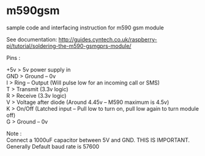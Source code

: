 # m590gsm
sample code and interfacing instruction for m590 gsm module
 
 See documentation: 
 http://guides.cyntech.co.uk/raspberry-pi/tutorial/soldering-the-m590-gsmgprs-module/
 
 Pins :</br>
 
+5v >	5v power supply in</br>
GND	> Ground – 0v</br>
I	> Ring – Output (Will pulse low for an incoming call or SMS)</br>
T	> Transmit (3.3v logic)</br>
R	> Receive (3.3v logic)</br>
V	> Voltage after diode (Around 4.45v – M590 maximum is 4.5v)</br>
K	> On/Off (Latched input – Pull low to turn on, pull low again to turn module off)</br>
G	> Ground – 0v</br>

Note :</br>
Connect a 1000uF capacitor between 5V and GND. THIS IS IMPORTANT. </br>
Generally Default baud rate is 57600
